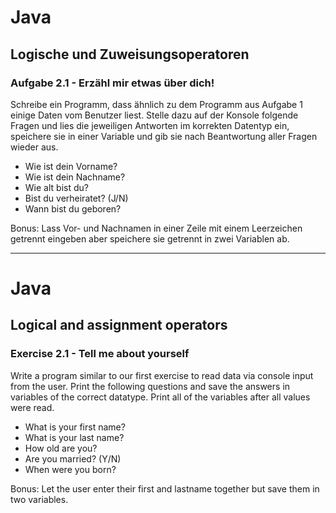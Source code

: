 # Java

## Logische und Zuweisungsoperatoren

### Aufgabe 2.1 - Erzähl mir etwas über dich!

Schreibe ein Programm, dass ähnlich zu dem Programm aus Aufgabe 1 einige Daten vom Benutzer liest. Stelle dazu auf der Konsole folgende Fragen und lies die jeweiligen Antworten im korrekten Datentyp ein, speichere sie in einer Variable und gib sie nach Beantwortung aller Fragen wieder aus. 

* Wie ist dein Vorname?
* Wie ist dein Nachname?
* Wie alt bist du?
* Bist du verheiratet? (J/N)
* Wann bist du geboren? 

Bonus: Lass Vor- und Nachnamen in einer Zeile mit einem Leerzeichen getrennt eingeben aber speichere sie getrennt in zwei Variablen ab.

------------------------------------------------------------------------

# Java 

## Logical and assignment operators 

### Exercise 2.1 - Tell me about yourself 

Write a program similar to our first exercise to read data via console input from the user. Print the following questions and save the answers in variables of the correct datatype. Print all of the variables after all values were read. 

* What is your first name?
* What is your last name?
* How old are you?
* Are you married? (Y/N)
* When were you born? 

Bonus: Let the user enter their first and lastname together but save them in two variables.

